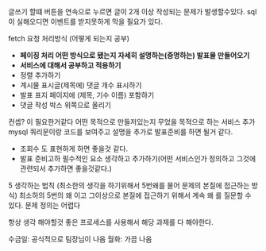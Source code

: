 글쓰기 할떄 버튼을 연속으로 누르면 글이 2개 이상 작성되는 문제가 발생할수있다.
sql이 실해오디면 이벤트를 받지못하게 막을 필요가 있다.

fetch 요청 처리방식 (어떻게 되는지 공부)

- **페이징 처리 어떤 방식으로 됐는지 자세히 설명하는(증명하는) 발표물 만들어오기**
- **서비스에 대해서 공부하고 적용하기**
- 정렬 추가하기
- 계시물 표시글(제목에) 댓글 개수 표시하기
- 발표 표지 페이지에 (제목, 기수 이름) 포함하기
- 댓글 작성 박스 위쪽으로 올리기

컨셉? 이 필요한거같다 어떤 목적으로 만들저있는지 무었을 목적으로 하는 서비스
추가
mysql 쿼리문이랑 코드를  보여주고
설명을 추가로 발표준비를 하면 될거 같다.
 
 - 조회수 도 표현하게 하면 좋을것 같다.
- 발표 준비고하 필수적인 요소 생각하고 추가하기(어떤 서비스인가 정의하고 그것에 관련되서 추가하면 좋을것같다.)



5 생각하는 법칙 (최소한의 생각을 하기위해서 5번왜를 물어 문제의 본질에 접근하는 방식)
최소하의 5번의 왜 이고
그이상으로 본질에 접근하기 위해서 계속 왜 를 질문할 수 있다.
문제 정의는 어렵다


항상 생각 해야할것 좋은 프로세스를 사용해서 해당 과제를 다 해야한다.

수금일: 공식적으로 팀장님이 나옴
월화: 가끔 나옴